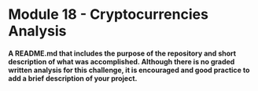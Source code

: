 # Module 18 - Cryptocurrencies Analysis

#### A README.md that includes the purpose of the repository and short description of what was accomplished. Although there is no graded written analysis for this challenge, it is encouraged and good practice to add a brief description of your project.
